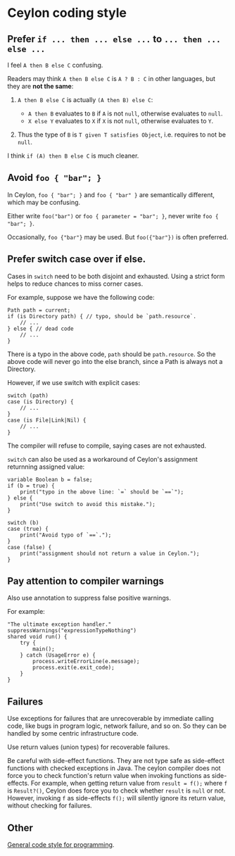 Ceylon coding style
===================

## Prefer `if ... then ... else ...` to `... then ... else ...`

I feel `A then B else C` confusing.

Readers may think `A then B else C` is `A ? B : C` in other languages, but they are **not the same**:

1. `A then B else C` is actually `(A then B) else C`:

	 * `A then B` evaluates to `B` if `A` is not `null`, otherwise evaluates to `null`.
	 * `X else Y` evaluates to `X` if `X` is not `null`, otherwise evaluates to `Y`.

2. Thus the type of `B` is `T given T satisfies Object`, i.e. requires to not be `null`.

I think `if (A) then B else C` is much cleaner.

## Avoid `foo { "bar"; }`

In Ceylon, `foo { "bar"; }` and `foo { "bar" }` are semantically different,
which may be confusing.

Either write `foo("bar")` or `foo { parameter = "bar"; }`, never write `foo { "bar"; }`.

Occasionally, `foo {"bar"}` may be used. But `foo({"bar"})` is often preferred.

## Prefer switch case over if else.

Cases in `switch` need to be both disjoint and exhausted.
Using a strict form helps to reduce chances to miss corner cases.

For example, suppose we have the following code:

```ceylon
Path path = current;
if (is Directory path) { // typo, should be `path.resource`.
    // ...
} else { // dead code
    // ...
}
```

There is a typo in the above code, `path` should be `path.resource`.
So the above code will never go into the else branch,
since a Path is always not a Directory.

However, if we use switch with explicit cases:

```ceylon
switch (path)
case (is Directory) {
    // ...
}
case (is File|Link|Nil) {
    // ...
}
```
The compiler will refuse to compile, saying cases are not exhausted.

`switch` can also be used as a workaround of Ceylon's assignment returnning assigned value:

```ceylon
variable Boolean b = false;
if (b = true) {
    print("typo in the above line: `=` should be `==`");
} else {
    print("Use switch to avoid this mistake.");
}

switch (b)
case (true) {
    print("Avoid typo of `==`.");
}
case (false) {
    print("assignment should not return a value in Ceylon.");
}
```

## Pay attention to compiler warnings

Also use annotation to suppress false positive warnings.

For example:

```ceylon
"The ultimate exception handler."
suppressWarnings("expressionTypeNothing")
shared void run() {
    try {
        main();
    } catch (UsageError e) {
        process.writeErrorLine(e.message);
        process.exit(e.exit_code);
    }
}
```

## Failures

Use exceptions for failures that are unrecoverable by immediate calling code,
like bugs in program logic, network failure, and so on.
So they can be handled by some centric infrastructure code.

Use return values (union types) for recoverable failures.

Be careful with side-effect functions.
They are not type safe as side-effect functions with checked exceptions in Java.
The ceylon compiler does not force you to check function's return value
when invoking functions as side-effects.
For example, when getting return value from `result = f();`
where `f` is `Result?()`,
Ceylon does force you to check whether `result` is `null` or not.
However, invoking `f` as side-effects `f();` will silently ignore its return value,
without checking for failures.

## Other

[General code style for programming](/coding-style/general/).